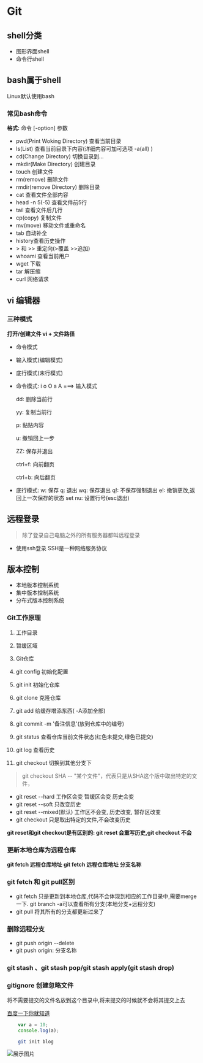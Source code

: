 # Git

## shell分类

* 图形界面shell
* 命令行shell

## bash属于shell

Linux默认使用bash

### 常见bash命令

**格式:** 命令 \[-option\] 参数

* pwd\(Print Woking Directory\) 查看当前目录
* ls\(List\) 查看当前目录下内容\(详细内容可加可选项 -a\(all\) \)
* cd\(Change Directory\) 切换目录到...
* mkdir\(Make Directory\) 创建目录
* touch 创建文件
* rm\(remove\) 删除文件
* rmdir\(remove Directory\) 删除目录
* cat 查看文件全部内容
* head -n 5\(-5\) 查看文件前5行
* tail 查看文件后几行
* cp\(copy\) 复制文件
* mv\(move\) 移动文件或重命名
* tab 自动补全
* history查看历史操作
* &gt; 和 &gt;&gt; 重定向\(&gt;覆盖 &gt;&gt;追加\)
* whoami 查看当前用户
* wget 下载
* tar 解压缩
* curl 网络请求

## vi 编辑器

### 三种模式

**打开/创建文件 vi + 文件路径**

* 命令模式
* 输入模式\(编辑模式\)
* 底行模式\(末行模式\)
* 命令模式: i o O a A ===&gt; 输入模式

  dd: 删除当前行

  yy: 复制当前行

  p: 黏贴内容

  u: 撤销回上一步

  ZZ: 保存并退出

  ctrl+f: 向前翻页

  ctrl+b: 向后翻页

* 底行模式: w: 保存 q: 退出 wq: 保存退出 q!: 不保存强制退出 e!: 撤销更改,返回上一次保存的状态 set nu: 设置行号\(esc退出\)

## 远程登录

> 除了登录自己电脑之外的所有服务器都叫远程登录

* 使用ssh登录 SSH是一种网络服务协议

## 版本控制

* 本地版本控制系统
* 集中版本控制系统
* 分布式版本控制系统

### Git工作原理

1. 工作目录
2. 暂缓区域
3. Git仓库

4. git config 初始化配置

5. git init 初始化仓库
6. git clone 克隆仓库
7. git add 给缓存增添东西\( -A添加全部\)
8. git commit -m '备注信息'\(放到仓库中的编号\)
9. git status 查看仓库当前文件状态\(红色未提交,绿色已提交\)
10. git log 查看历史
11. git checkout 切换到其他分支下

> git checkout SHA -- "某个文件"，代表只是从SHA这个版中取出特定的文件，

* git reset --hard 工作区会变 暂缓区会变 历史会变
* git reset --soft 只改变历史
* git reset --mixed\(默认\) 工作区不会变, 历史改变, 暂存区改变
* git checkout 只是取出特定的文件,不会改变历史

**git reset和git checkout是有区别的: git reset 会重写历史,git checkout 不会**

### 更新本地仓库为远程仓库

**git fetch 远程仓库地址**   **git fetch 远程仓库地址 分支名称**

### git fetch 和 git pull区别

* git fetch 只是更新到本地仓库,代码不会体现到相应的工作目录中,需要merge 一下. git branch -a可以查看所有分支\(本地分支+远程分支\)
* git pull 将其所有的分支都更新过来了

### 删除远程分支

* git push origin --delete
* git push origin: 分支名称

### git stash 、git stash pop/git stash apply\(git stash drop\)

### gitignore 创建忽略文件

将不需要提交的文件名放到这个目录中,将来提交的时候就不会将其提交上去

[百度一下你就知道](http://www.baidu.com)

```javascript
    var a = 10;    
    console.log(a);
```

```bash
    git init blog
```

![展示图片](https://github.com/luggege/book/tree/f7d098fe1f889ccf3b383f621c0b48c599f5fdd3/路径)

